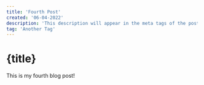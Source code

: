 ```yaml
---
title: 'Fourth Post'
created: '06-04-2022'
description: 'This description will appear in the meta tags of the post'
tag: 'Another Tag'
---
```


# {title}

This is my fourth blog post!
